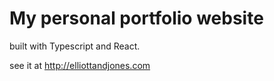 # My personal portfolio website 

built with Typescript and React.

see it at http://elliottandjones.com

